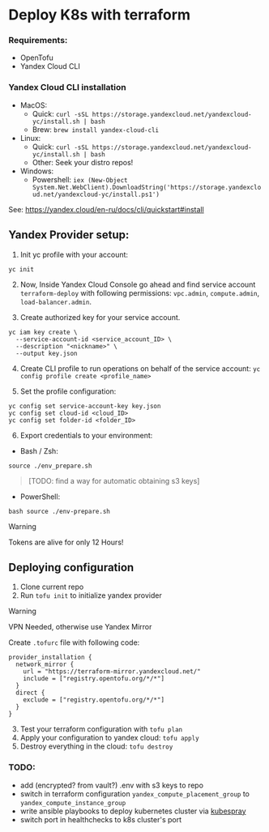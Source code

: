 # Deploy K8s with terraform

### Requirements:
* OpenTofu
* Yandex Cloud CLI

### Yandex Cloud CLI installation
* MacOS:
  * Quick: `curl -sSL https://storage.yandexcloud.net/yandexcloud-yc/install.sh | bash`
  * Brew: `brew install yandex-cloud-cli`
* Linux:
  * Quick: `curl -sSL https://storage.yandexcloud.net/yandexcloud-yc/install.sh | bash`
  * Other: Seek your distro repos!
* Windows: 
  * Powershell: `iex (New-Object System.Net.WebClient).DownloadString('https://storage.yandexcloud.net/yandexcloud-yc/install.ps1')`

See: https://yandex.cloud/en-ru/docs/cli/quickstart#install

## Yandex Provider setup:
1. Init yc profile with your account:
```
yc init
```

2. Now, Inside Yandex Cloud Console go ahead and find service account `terraform-deploy` with following permissions: `vpc.admin`, `compute.admin`, `load-balancer.admin`.

3. Create authorized key for your service account.
```
yc iam key create \
  --service-account-id <service_account_ID> \
  --description "<nickname>" \
  --output key.json
```
4. Create CLI profile to run operations on behalf of the service account:
   `yc config profile create <profile_name>`

5. Set the profile configuration:
```
yc config set service-account-key key.json 
yc config set cloud-id <cloud_ID> 
yc config set folder-id <folder_ID>
```

6. Export credentials to your environment:
* Bash / Zsh:
```
source ./env_prepare.sh
```
> [TODO: find a way for automatic obtaining s3 keys]

* PowerShell:
```
bash source ./env-prepare.sh
```
> [!WARNING] 
> Tokens are alive for only 12 Hours!

## Deploying configuration

1. Clone current repo
2. Run `tofu init` to initialize yandex provider

> [!WARNING]
> VPN Needed, otherwise use Yandex Mirror

Create `.tofurc` file with following code: 
```HCL
provider_installation {
  network_mirror {
    url = "https://terraform-mirror.yandexcloud.net/"
    include = ["registry.opentofu.org/*/*"]
  }
  direct {
    exclude = ["registry.opentofu.org/*/*"]
  }
}
```
3. Test your terraform configuration with `tofu plan`
4. Apply your configuration to yandex cloud: `tofu apply`
5. Destroy everything in the cloud: `tofu destroy`

### TODO:
* add (encrypted? from vault?) .env with s3 keys to repo
* switch in terraform configuration `yandex_compute_placement_group` to `yandex_compute_instance_group`
* write ansible playbooks to deploy kubernetes cluster via [kubespray](https://github.com/kubernetes-sigs/kubespray)
* switch port in healthchecks to k8s cluster's port
